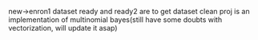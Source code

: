 new->enron1 dataset
ready and ready2 are to get dataset clean
proj is an implementation of multinomial bayes(still have some doubts with vectorization, will update it asap)
